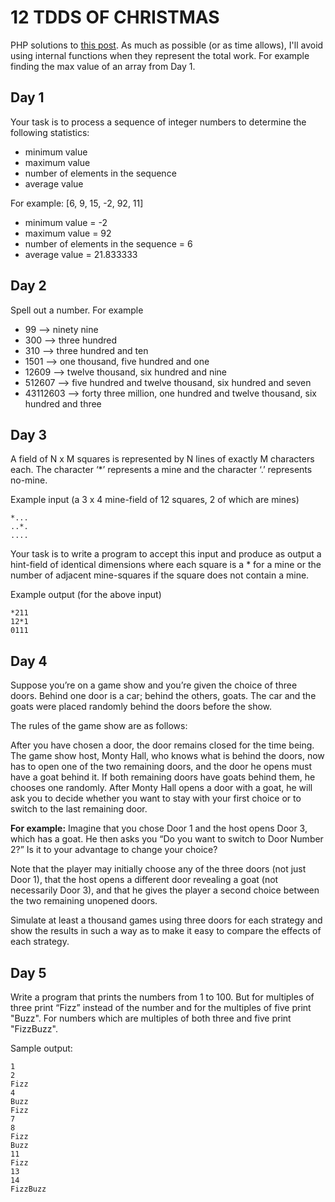 12 TDDS OF CHRISTMAS
====================
PHP solutions to [this post][1]. As much as possible (or as time allows), I'll 
avoid using internal functions when they represent the total work. For example
finding the max value of an array from Day 1.

Day 1
-----
Your task is to process a sequence of integer numbers
to determine the following statistics:

- minimum value
- maximum value
- number of elements in the sequence
- average value

For example: [6, 9, 15, -2, 92, 11]

- minimum value = -2
- maximum value = 92
- number of elements in the sequence = 6
- average value = 21.833333

Day 2
-----
Spell out a number. For example

- 99 –> ninety nine
- 300 –> three hundred
- 310 –> three hundred and ten
- 1501 –> one thousand, five hundred and one
- 12609 –> twelve thousand, six hundred and nine
- 512607 –> five hundred and twelve thousand, six hundred and seven
- 43112603 –> forty three million, one hundred and twelve thousand, six hundred 
and three

Day 3
-----

A field of N x M squares is represented by N lines of
exactly M characters each. The character ‘*’ represents
a mine and the character ‘.’ represents no-mine.

Example input (a 3 x 4 mine-field of 12 squares, 2 of
which are mines)

    *...
    ..*.
    ....

Your task is to write a program to accept this input and
produce as output a hint-field of identical dimensions
where each square is a * for a mine or the number of
adjacent mine-squares if the square does not contain a mine.

Example output (for the above input)

    *211
    12*1
    0111

Day 4
-----

Suppose you’re on a game show and you’re given the choice of three doors. 
Behind one door is a car; behind the others, goats. The car and the goats 
were placed randomly behind the doors before the show.

The rules of the game show are as follows:

After you have chosen a door, the door remains closed for the time being. The 
game show host, Monty Hall, who knows what is behind the doors, now has to 
open one of the two remaining doors, and the door he opens must have a goat 
behind it. If both remaining doors have goats behind them, he chooses one 
randomly. After Monty Hall opens a door with a goat, he will ask you to decide 
whether you want to stay with your first choice or to switch to the last 
remaining door.

**For example:**
Imagine that you chose Door 1 and the host opens Door 3, which has a goat. He 
then asks you “Do you want to switch to Door Number 2?” Is it to your advantage 
to change your choice?

Note that the player may initially choose any of the three doors (not just Door 
1), that the host opens a different door revealing a goat (not necessarily Door 
3), and that he gives the player a second choice between the two remaining 
unopened doors.

Simulate at least a thousand games using three doors for each strategy and show 
the results in such a way as to make it easy to compare the effects of each 
strategy.

Day 5
-----

Write a program that prints the numbers from 1 to 100. But for multiples of 
three print “Fizz” instead of the number and for the multiples of five print 
"Buzz". For numbers which are multiples of both three and five print 
"FizzBuzz".

Sample output:

    1
    2
    Fizz
    4
    Buzz
    Fizz
    7
    8
    Fizz
    Buzz
    11
    Fizz
    13
    14
    FizzBuzz

[1]: http://www.wiredtothemoon.com/2012/12/12-tdds-of-christmas/
